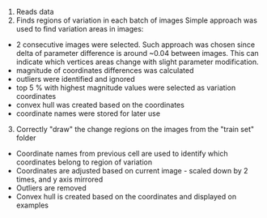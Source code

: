 1. Reads data
2. Finds regions of variation in each batch of images
  Simple approach was used to find variation areas in images:
  - 2 consecutive images were selected. Such approach was chosen since delta of parameter difference is around ~0.04 between images. This can indicate which vertices areas change with slight parameter modification.
  - magnitude of coordinates differences was calculated
  - outliers were identified and ignored
  - top 5 % with highest magnitude values were selected as variation coordinates
  - convex hull was created based on the coordinates
  - coordinate names were stored for later use


3. Correctly "draw" the change regions on the images from the "train set" folder
  - Coordinate names from previous cell are used to identify which coordinates belong to region of variation
  - Coordinates are adjusted based on current image - scaled down by 2 times, and y axis mirrored
  - Outliers are removed
  - Convex hull is created based on the coordinates and displayed on examples
